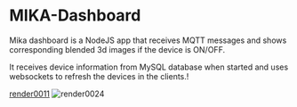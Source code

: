 ﻿# MIKA-Dashboard

Mika dashboard is a NodeJS app that receives MQTT messages and shows corresponding blended 3d images if the device is ON/OFF.

It receives device information from MySQL database when started and uses websockets to refresh the devices in the clients.!

[render0011](https://github.com/Ricardo-Miguel-Caldeira/MIKA-Dashboard/assets/52119136/5853f54b-5ff7-4278-a3b1-e5c45e20aa17)
![render0024](https://github.com/Ricardo-Miguel-Caldeira/MIKA-Dashboard/assets/52119136/9dec6988-a6f7-4692-804b-b8ca6eb0dd0c)
